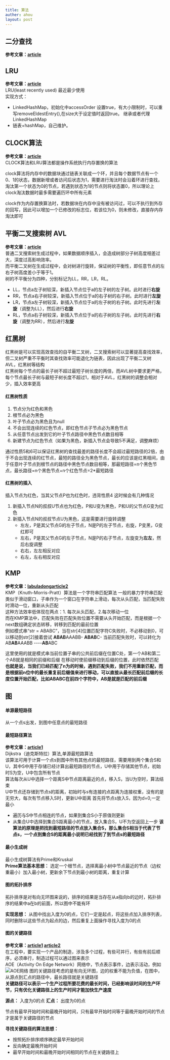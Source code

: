 ```yaml
---
title: 算法
auther: ahou
layout: post
---
```


## 二分查找
**参考文章：[article](https://www.cnblogs.com/labuladong/p/12320448.html)**  

## LRU
**参考文章：[article](https://www.cnblogs.com/lzrabbit/p/3734850.html#f1)**  
LRU(least recently used) 最近最少使用  
实现方式：  
- LinkedHashMap，初始化中accessOrder 设置true，有大小限制时，可以重写removeEldestEntry(),在size大于设定值时返回true。
继承或者代理LinkedHashMap  
- 链表+hashMap，自己维护。  

## CLOCK算法
**参考文章：[article](https://blog.csdn.net/qq_51781828/article/details/124672912)**  
CLOCK算法和LRU算法都是操作系统执行内存置换的算法  

clock算法将内存中的数据块通过链表关联成一个环，并且每个数据节点有一个0、1的状态，数据新增或者访问后状态为1，需要进行淘汰时会沿着环进行查找，淘汰第一个状态为0的节点，若遇到状态为1的节点则将状态置0，所以理论上clock淘汰数据时最多需要遍历环中所有元素  

clock作为内存置换算法时，若数据块在内存中没有被访问过，可以不执行到外存的回写，因此可以增加一个已修改的标志位，若该位为0，则未修改，直接存内存淘汰即可  

## 平衡二叉搜索树 AVL  
**参考文章：[article](https://blog.csdn.net/qq_34840129/article/details/80728186)**  
普通二叉搜索树生成过程中，如果数据顺序插入，会造成树部分子树高度相差过大，深度过高影响效率。  
而平衡二叉树在生成过程中，会对树进行旋转，保证树的平衡性，即任意节点的左右子树高度差小于等于1。  
树的不平衡分为四种，分别标记为LL，RR，LR，RL。
- LL，节点a左子树较深，新插入节点位于a的左子树的左子树。此时进行**右旋**
- RR，节点a右子树较深，新插入节点位于a的右子树的右子树。此时进行**左旋**
- LR，节点a左子树较深，新插入节点位于a的左子树的右子树。此时先进行**左旋**（调整为LL），然后进行**右旋**
- RL，节点a右子树较深，新插入节点位于a的右子树的左子树。此时先进行**右旋**（调整为RR），然后进行**左旋**


## 红黑树
红黑树是可以实现高效查找的自平衡二叉树，二叉搜索树可以显著提高查找效率，但二叉树严重不平衡时其查找效率可能退化为链表，因此出现了平衡二叉树 AVL，红黑树等结构  
红黑树每个节点的最长子树不超过最短子树长度的两倍，而AVL树中要求更严格，每个节点最长子树与最短子树长度不超过1，相对于AVL，红黑树的调整会相对少，插入效率更高  

#### 红黑树性质
1. 节点分为红色和黑色
2. 根节点必为黑色
3. 叶子节点必为黑色且为null
4. 不会出现连续的红色节点，即红色节点子节点必为黑色节点
5. 从任意节点出发到它的叶子节点路径中黑色节点数目相等
6. 新建节点为红色节点（如果为黑色，新插入节点会导致5不满足，调整麻烦）

通过性质5和6可以保证红黑树的查找最差的路径长度不会超过最短路径的2倍，由于不会出现连续的红节点，最短的路径全为黑色节点，最长的应该是红黑相间，由于任意叶子节点到根节点的路径中黑色节点数目相等，那最短路径=n个黑色节点，最长路径=n个黑色节点+n个红色节点=2*最短路径

#### 红黑树的插入
插入节点为红色，当其父节点P也为红色时，违背性质4
这时候会有几种情况
1. 新插入节点N的叔叔U节点也为红色，P和U变为黑色，P和U的父节点G变为红色
2. 新插入节点N的叔叔节点U为黑色，这是需要进行旋转调整
    - 左左，P是其父节点G的左子节点，N是P的左子节点，右旋，P变黑，G变红即可
    - 左右，P是其父节点G的左子节点，N是P的右子节点，左旋变为**左左**，然后右旋调整
    - 右右，左左相反对应
    - 右左，左右相反对应


## KMP
**参考文章：[labuladong](https://zhuanlan.zhihu.com/p/83334559)[article2](https://www.sohu.com/a/336648975_453160)**  
KMP（Knuth-Morris-Pratt）算法是一个字符串匹配算法   一般的暴力字符串匹配类似于滑动窗口，子串作为一个窗口在字符串上滑动，每次从头匹配，当匹配失败时滑动一位，重新从头匹配  
这种方法效率低体现在两点：1. 每次从头匹配，2.每次移动一位  
而在KMP算法中，匹配失败在匹配失败位置不需要从头开始匹配，而是根据一个next数组确定状态转移，转移到匹配的最前位置  
例如模式串“str = ABABC”，当在str[4]位置匹配字符C失败时，不必移动到0，可以移动到str[2]接着尝试
**ABAB**AAABB-
**ABAB**C-
当前匹配失败时，可以转化为
AB**AB**AAABB
----**AB**ABC

这里使用的就是模式串当前位置子串的公共前后缀在位置C处，第一个AB和第二个AB就是相同的前缀和后缀
在移动时使前缀移动到后缀的位置，此时依然匹配  
**也就是说，当我们已经匹配了n为的时候，遇到匹配失败，我们不用重新匹配，而是根据前n位中的最长重复前后缀值来进行移动，可以直接从最长匹配前后缀的长度位置开始匹配，比如ABABC在前四个字符中，AB是就是匹配的前后缀**


## 图

#### 单源最短路径
从一个点s出发，到图中任意点的最短路径

#### 最短路径算法
**参考文章：[article1](https://www.zhihu.com/question/20630094/answer/758191548)**  
Dijkstra（迪克斯特拉）算法,单源最短路算法  
该算法可用于计算一个点s到图中所有其他点的最短路径，需要用到两个集合S和U，其中S中用于存储已经计算出最短路径的节点，U中用于存储其他节点，初始时S为空，U中包含所有节点  
算法每次从U中选择一个距离S中节点距离最近的点，移入S，当U为空时，算法结束  
U中节点还存储到节点s的距离，初始时与s有连接的点距离为连接权重，没有的是无穷大，每次有节点移入S时，更新U中距离
首先将节点s放入S，因为d<s-s>=0,一定最小
- 遍历与S中节点相连的节点，如果到集合S小于原值则更新
- 从集合U中选择到集合S距离最小的节点，放入集合S，U不为空返回上一步
**该算法的原理是把找到最短路径的节点放入集合S，那么集合S相当于代表了节点s，一个点到集合S的距离最小说明已经找到了到节点s的最短路径**

#### 最小生成树
最小生成树算法有Prime和Kruskal  
**Prime算法基本思想：** 选定一个根节点，选择离最小树中节点最近的节点（边权重最小）加入最小树，更新余下节点到最小树的距离，重复计算  


#### 图的拓扑排序
拓扑排序是对有向无环图来说的，排序的结果是当存在从a指向b的边时，拓扑排序的结果中a在b的前面，所以图中不能有环

**实现思想：** 从图中找出入度为0的点，它们一定是起点，将这些点加入排序列表，同时删除以这些节点为起点的边，然后重复上面操作寻找入度为0的点

#### 图的关键路径
**参考文章：[article1](https://blog.csdn.net/hh66__66hh/article/details/83418423)
[article2](https://www.sohu.com/a/276900874_100123073)**  
在工程中，要实现一个产品的制造，涉及多个过程，有些可并行，有些有前后顺序，必须串行，制造过程可以通过图来表示   
AOE（Activity On Edge Network）网络中，节点表示事件，边表示活动，例如
![AOE网络](/images/1586253968559.png)
图的关键路径考虑的是有向无环图，边的权重不能为负值，在图中，从源点到汇点的路径中，最长路径就是关键路径  
**关键路径可以表示一个生产过程所要花费的最长时间，已经影响该时间的生产环节，只有优化关键路径上的生产时间才能加快生产速度**

**源点：** 入度为0的点
**汇点：** 出度为0的点

节点有最早开始时间和最晚开始时间，只有最早开始时间等于最晚开始时间的节点才是属于关键路径的节点

**寻找关键路径的算法思想：**
- 按照拓扑排序顺序确定最早开始时间
- 反向确定最晚开始时间
- 最早开始时间和最晚开始时间相同的节点在关键路径上